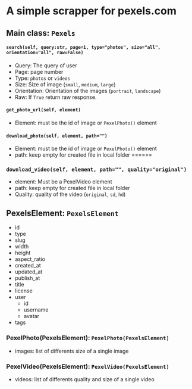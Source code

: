 # A simple scrapper for pexels.com

## Main class: ``` Pexels ```
#### ```search(self, query:str, page=1, type="photos", size="all", orientation="all", raw=False)```
- Query: The query of user
- Page: page number
- Type: ```photos``` or ```videos```
- Size: Size of image (```small```, ```medium```, ```large```)
- Orientation: Orientation of the images (```portrait```, ```landscape```)
- Raw: If ```True``` return raw response.
#### ```get_photo_url(self, element)```
- Element: must be the id of image or ```PexelPhoto()``` element
#### ```download_photo(self, element, path="")```
- Element: must be the id of image or ```PexelPhoto()``` element
- path: keep empty for created file in local folder
======
### ```download_video(self, element, path="", quality="original")```
- element: Must be a PexelVideo element
- path: keep empty for created file in local folder
- Quality: quality of the video (```original```, ```sd```, ```hd```)
## PexelsElement: ``` PexelsElement ```
- id
- type
- slug
- width
- height
- aspect_ratio
- created_at
- updated_at
- publish_at
- title
- license
- user
  - id
  - username
  - avatar
- tags
### PexelPhoto(PexelsElement): ``` PexelPhoto(PexelsElement) ```
- images: list of differents size of a single image
### PexelVideo(PexelsElement): ``` PexelVideo(PexelsElement) ```
- videos: list of differents quality and size of a single video
